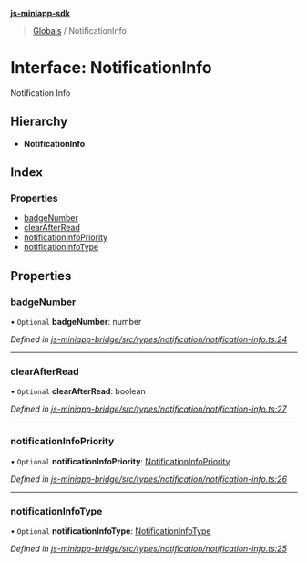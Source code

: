 **[js-miniapp-sdk](../README.md)**

> [Globals](../README.md) / NotificationInfo

# Interface: NotificationInfo

Notification Info

## Hierarchy

* **NotificationInfo**

## Index

### Properties

* [badgeNumber](notificationinfo.md#badgenumber)
* [clearAfterRead](notificationinfo.md#clearafterread)
* [notificationInfoPriority](notificationinfo.md#notificationinfopriority)
* [notificationInfoType](notificationinfo.md#notificationinfotype)

## Properties

### badgeNumber

• `Optional` **badgeNumber**: number

*Defined in [js-miniapp-bridge/src/types/notification/notification-info.ts:24](https://github.com/rakutentech/js-miniapp/blob/e6e9208/js-miniapp-bridge/src/types/notification/notification-info.ts#L24)*

___

### clearAfterRead

• `Optional` **clearAfterRead**: boolean

*Defined in [js-miniapp-bridge/src/types/notification/notification-info.ts:27](https://github.com/rakutentech/js-miniapp/blob/e6e9208/js-miniapp-bridge/src/types/notification/notification-info.ts#L27)*

___

### notificationInfoPriority

• `Optional` **notificationInfoPriority**: [NotificationInfoPriority](../enums/notificationinfopriority.md)

*Defined in [js-miniapp-bridge/src/types/notification/notification-info.ts:26](https://github.com/rakutentech/js-miniapp/blob/e6e9208/js-miniapp-bridge/src/types/notification/notification-info.ts#L26)*

___

### notificationInfoType

• `Optional` **notificationInfoType**: [NotificationInfoType](../enums/notificationinfotype.md)

*Defined in [js-miniapp-bridge/src/types/notification/notification-info.ts:25](https://github.com/rakutentech/js-miniapp/blob/e6e9208/js-miniapp-bridge/src/types/notification/notification-info.ts#L25)*
